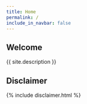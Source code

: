 ```yaml
---
title: Home
permalink: /
include_in_navbar: false
---
```


## Welcome

{{ site.description }}

## Disclaimer

{% include disclaimer.html %}
